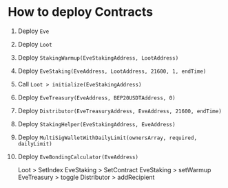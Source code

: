 # How to deploy Contracts

1. Deploy `Eve`
2. Deploy `Loot`
3. Deploy `StakingWarmup(EveStakingAddress, LootAddress)`
4. Deploy `EveStaking(EveAddress, LootAddress, 21600, 1, endTime)`
5. Call `Loot > initialize(EveStakingAddress)`
6. Deploy `EveTreasury(EveAddress, BEP20USDTAddress, 0)`
7. Deploy `Distributor(EveTreasuryAddress, EveAddress, 21600, endTime)`
8. Deploy `StakingHelper(EveStakingAddress, EveAddress)`
9. Deploy `MultiSigWalletWithDailyLimit(ownersArray, required, dailyLimit)`
10. Deploy `EveBondingCalculator(EveAddress)`

    Loot > SetIndex
    EveStaking > SetContract
    EveStaking > setWarmup
    EveTreasury > toggle
    Distributor > addRecipient
